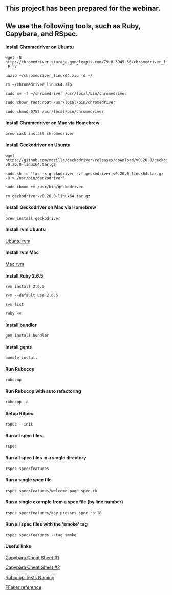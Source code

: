 ## This project has been prepared for the webinar.
## We use the following tools, such as **Ruby**, **Capybara**, and **RSpec**.

#### Install Chromedriver on Ubuntu

```shell
wget -N http://chromedriver.storage.googleapis.com/79.0.3945.36/chromedriver_linux64.zip -P ~/
```

```shell
unzip ~/chromedriver_linux64.zip -d ~/
```

```shell
rm ~/chromedriver_linux64.zip
```

```shell
sudo mv -f ~/chromedriver /usr/local/bin/chromedriver
```

```shell
sudo chown root:root /usr/local/bin/chromedriver
```

```shell
sudo chmod 0755 /usr/local/bin/chromedriver
```

#### Install Chromedriver on Mac via Homebrew

```shell
brew cask install chromedriver
```

#### Install Geckodriver on Ubuntu

```shell
wget https://github.com/mozilla/geckodriver/releases/download/v0.26.0/geckodriver-v0.26.0-linux64.tar.gz
```

```shell
sudo sh -c 'tar -x geckodriver -zf geckodriver-v0.26.0-linux64.tar.gz -O > /usr/bin/geckodriver'
```

```shell
sudo chmod +x /usr/bin/geckodriver
```

```shell
rm geckodriver-v0.26.0-linux64.tar.gz
```

#### Install Geckodriver on Mac via Homebrew

```shell
brew install geckodriver
```

#### Install rvm Ubuntu

[Ubuntu rvm](https://github.com/rvm/ubuntu_rvm)

#### Install rvm Mac

[Mac rvm](https://null-byte.wonderhowto.com/how-to/mac-for-hackers-install-rvm-maintain-ruby-environments-macos-0174401/)

#### Install Ruby 2.6.5

```shell
rvm install 2.6.5
```

```shell
rvm --default use 2.6.5
```

```shell
rvm list
```

```shell
ruby -v
```

#### Install bundler

```shell
gem install bundler
```

#### Install gems

```shell
bundle install
```

#### Run Rubocop

```shell
rubocop
```

#### Run Rubocop with auto refactoring

```shell
rubocop -a
```

#### Setup RSpec

```shell
rspec --init
```

#### Run all spec files

```shell
rspec
```

#### Run all spec files in a single directory

```shell
rspec spec/features
```

#### Run a single spec file

```shell
rspec spec/features/welcome_page_spec.rb
```

#### Run a single example from a spec file (by line number)

```shell
rspec spec/features/key_presses_spec.rb:18
```

#### Run all spec files with the 'smoke' tag

```shell
rspec spec/features --tag smoke
```

#### Useful links

[Capybara Cheat Sheet #1](https://gist.github.com/tomas-stefano/6652111)

[Capybara Cheat Sheet #2](https://blog.morizyun.com/blog/capybara-selenium-webdriver-ruby/index.html)

[Rubocop Tests Naming](https://github.com/rubocop-hq/rspec-style-guide#naming)

[FFaker reference](https://github.com/ffaker/ffaker/blob/master/REFERENCE.md)
